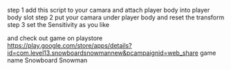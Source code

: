 step 1 add this script to your camara and attach player body into player body slot 
step 2 put your camara under player body and reset the transform 
step 3 set the Sensitivity as you like


and check out game on playstore  https://play.google.com/store/apps/details?id=com.level13.snowboardsnowmannew&pcampaignid=web_share 
game name Snowboard Snowman
